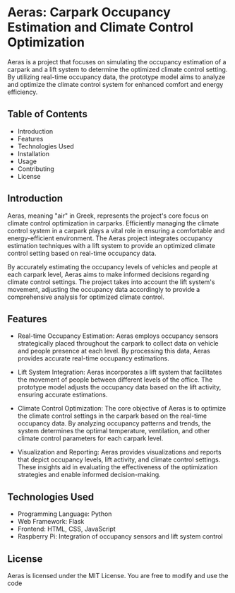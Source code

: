 # Aeras: Carpark Occupancy Estimation and Climate Control Optimization

Aeras is a project that focuses on simulating the occupancy estimation of a carpark and a lift system to determine the optimized climate control setting. By utilizing real-time occupancy data, the prototype model aims to analyze and optimize the climate control system for enhanced comfort and energy efficiency.

## Table of Contents

- Introduction
- Features
- Technologies Used
- Installation
- Usage
- Contributing
- License

## Introduction

Aeras, meaning "air" in Greek, represents the project's core focus on climate control optimization in carparks. Efficiently managing the climate control system in a carpark plays a vital role in ensuring a comfortable and energy-efficient environment. The Aeras project integrates occupancy estimation techniques with a lift system to provide an optimized climate control setting based on real-time occupancy data.

By accurately estimating the occupancy levels of vehicles and people at each carpark level, Aeras aims to make informed decisions regarding climate control settings. The project takes into account the lift system's movement, adjusting the occupancy data accordingly to provide a comprehensive analysis for optimized climate control.

## Features

- Real-time Occupancy Estimation: Aeras employs occupancy sensors strategically placed throughout the carpark to collect data on vehicle and people presence at each level. By processing this data, Aeras provides accurate real-time occupancy estimations.

- Lift System Integration: Aeras incorporates a lift system that facilitates the movement of people between different levels of the office. The prototype model adjusts the occupancy data based on the lift activity, ensuring accurate estimations.

- Climate Control Optimization: The core objective of Aeras is to optimize the climate control settings in the carpark based on the real-time occupancy data. By analyzing occupancy patterns and trends, the system determines the optimal temperature, ventilation, and other climate control parameters for each carpark level.

- Visualization and Reporting: Aeras provides visualizations and reports that depict occupancy levels, lift activity, and climate control settings. These insights aid in evaluating the effectiveness of the optimization strategies and enable informed decision-making.

## Technologies Used

- Programming Language: Python
- Web Framework: Flask
- Frontend: HTML, CSS, JavaScript
- Raspberry Pi: Integration of occupancy sensors and lift system control

## License

Aeras is licensed under the MIT License. You are free to modify and use the code
